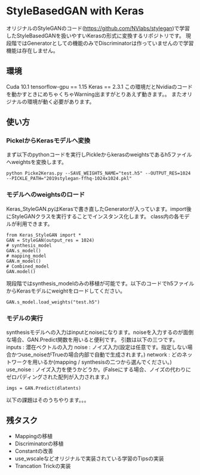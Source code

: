 
# StyleBasedGAN with Keras
オリジナルのStyleGANのコード(https://github.com/NVlabs/stylegan)で学習したStyleBasedGANを扱いやすいKerasの形式に変換するリポジトリです。
現段階ではGeneratorとしての機能のみでDiscriminatorは作っていませんので学習機能は存在しません。
## 環境
Cuda 10.1
tensorflow-gpu == 1.15
Keras == 2.3.1
この環境だとNvidiaのコードを動かすときにめちゃくちゃWarning出ますがとりあえず動きます。。
またオリジナルの環境が動く必要があります。

## 使い方
### PickelからKerasモデルへ変換
まず以下のpythonコードを実行しPickleからkerasのweightsであるh5ファイルへweightsを変換します。
```
python Picke2Keras.py --SAVE_WEIGHTS_NAME="test.h5" --OUTPUT_RES=1024 --PICKLE_PATH="2019stylegan-ffhq-1024x1024.pkl"
```
### モデルへのweightsのロード
Keras_StyleGAN.pyはKerasで書き直したGeneratorが入っています。import後にStyleGANクラスを実行することでインスタンス化します。
class内の各モデルが利用できます。
```
from Keras_StyleGAN import *
GAN = StyleGAN(output_res = 1024)
# synthesis_model
GAN.s_model()
# mapping_model
GAN.m_model()
# Combined_model
GAN.model()
```
現段階ではsynthesis_modelのみの移植が可能です。以下のコードでh5ファイルからKerasモデルにweightをロードしてください。
```
GAN.s_model.load_weights("test.h5")
```
### モデルの実行
synthesisモデルへの入力はinputとnoiseになります。noiseを入力するのが面倒な場合、GAN.Predict関数を用いると便利です。
引数は以下の三つです。
inputs    : 潜在ベクトルの入力
noise     : ノイズ入力(設定は任意です。指定しない場合かつuse_noiseがTrueの場合内部で自動で生成されます。)
network   : どのネットワークを用いるか(mapping / synthesisの二つから選んでください。)
use_noise : ノイズ入力を使うかどうか。(Falseにする場合、ノイズの代わりにゼロパディングされた配列が入力されます。)
```
imgs = GAN.Predict(dlatents)
```

以下の課題はそのうちやります。。。
## 残タスク
* Mappingの移植
* Discriminatorの移植
* Constantの改善
* use_wscaleなどオリジナルで実装されている学習のTipsの実装
* Trancation Trickの実装

